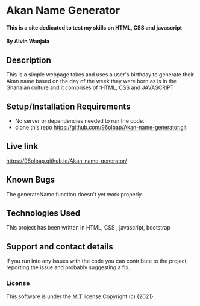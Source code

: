 # Akan Name Generator
#### This is a site dedicated to test my skills on HTML, CSS and javascript
#### By **Alvin Wanjala**
## Description
This is a simple webpage takes and uses a user's birthday to generate their Akan name based on the day of the week they were born as is in the Ghanaian culture.and it comprises of :HTML, CSS and JAVASCRIPT
## Setup/Installation Requirements
* No server or dependencies needed to run the code.
* clone this repo https://github.com/96olbap/Akan-name-generator.git
## Live link
https://96olbap.github.io/Akan-name-generator/
## Known Bugs
The generateName function doesn't yet work properly.
## Technologies Used
This project has been written in HTML, CSS , javascript, bootstrap
## Support and contact details
If you run into any issues with the code you can contribute to the project, reporting the issue and probably suggesting a fix.
### License
This software is under the [MIT](LICENSE) license
Copyright (c) {2021}
